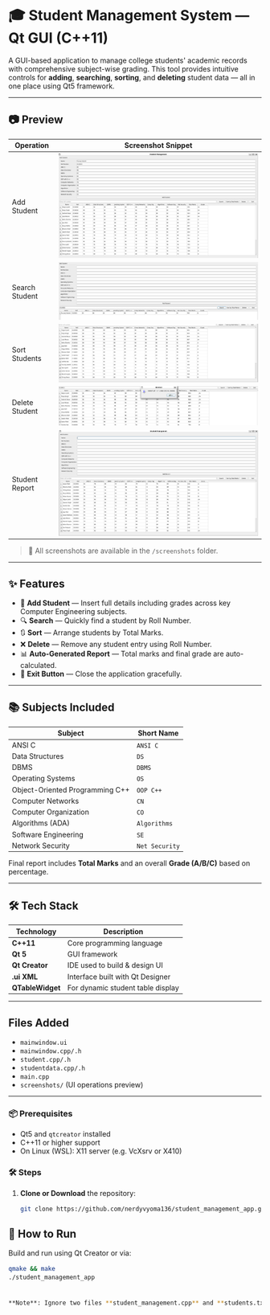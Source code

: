 # 🎓 Student Management System — Qt GUI (C++11)

A GUI-based application to manage college students' academic records with comprehensive subject-wise grading. This tool provides intuitive controls for **adding**, **searching**, **sorting**, and **deleting** student data — all in one place using Qt5 framework.

---

## 📷 Preview

| Operation        | Screenshot Snippet |
|------------------|--------------------|
| Add Student      | ![Add Student](StudentManager/screenshots/Student_Add.png) |
| Search Student   | ![Search Student](StudentManager/screenshots/Student_search.png) |
| Sort Students    | ![Sort](StudentManager/screenshots/Student_sort.png) |
| Delete Student   | ![Delete](StudentManager/screenshots/Student_Delete.png) |
| Student Report   | ![Table View](StudentManager/screenshots/Student_Table.png) |

> 📸 All screenshots are available in the `/screenshots` folder.

---

## ✨ Features

- 📝 **Add Student** — Insert full details including grades across key Computer Engineering subjects.
- 🔍 **Search** — Quickly find a student by Roll Number.
- 🔃 **Sort** — Arrange students by Total Marks.
- ❌ **Delete** — Remove any student entry using Roll Number.
- 📊 **Auto-Generated Report** — Total marks and final grade are auto-calculated.
- 🚪 **Exit Button** — Close the application gracefully.

---

## 📚 Subjects Included

| Subject                          | Short Name          |
|----------------------------------|---------------------|
| ANSI C                           | `ANSI C`            |
| Data Structures                  | `DS`                |
| DBMS                             | `DBMS`              |
| Operating Systems                | `OS`                |
| Object-Oriented Programming C++  | `OOP C++`           |
| Computer Networks                | `CN`                |
| Computer Organization            | `CO`                |
| Algorithms (ADA)                 | `Algorithms`        |
| Software Engineering             | `SE`                |
| Network Security                 | `Net Security`      |

Final report includes **Total Marks** and an overall **Grade (A/B/C)** based on percentage.

---

## 🛠️ Tech Stack

| Technology    | Description                          |
|---------------|--------------------------------------|
| **C++11**      | Core programming language            |
| **Qt 5**       | GUI framework                        |
| **Qt Creator** | IDE used to build & design UI        |
| **.ui XML**    | Interface built with Qt Designer     |
| **QTableWidget** | For dynamic student table display  |

---

## Files Added

- `mainwindow.ui`
- `mainwindow.cpp/.h`
- `student.cpp/.h`
- `studentdata.cpp/.h`
- `main.cpp`
- `screenshots/` (UI operations preview)

---

### 📦 Prerequisites

- Qt5 and `qtcreator` installed
- C++11 or higher support
- On Linux (WSL): X11 server (e.g. VcXsrv or X410)

### 🛠️ Steps

1. **Clone or Download** the repository:
   ```bash
   git clone https://github.com/nerdyvyoma136/student_management_app.git

## 🚀 How to Run

Build and run using Qt Creator or via:
```bash
qmake && make
./student_management_app


**Note**: Ignore two files **student_management.cpp** and **students.txt** as that was initial simple console based version of app which can normally be executed using any compiler followed by ./<object file generated>
